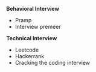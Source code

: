 **Behavioral Interview**
- Pramp
- Interview premeer

**Technical Interview**
- Leetcode
- Hackerrank
- Cracking the coding interview
